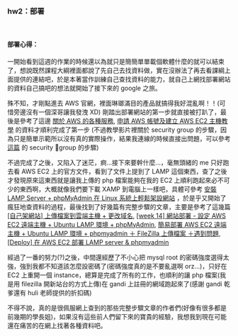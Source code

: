 ### hw2：部署

<br>

<h4>部署心得：</h4>

一開始看到這週的作業的時候還以為就只是簡簡單單載個軟體什麼的就可以結束了，想說既然課程大綱裡面都說了先自己去找資料做，實在沒辦法了再去看課綱上面提供的連結吧，於是本著當作訓練自己查找資料的能力，就自己上網找部署網站的資料自己搞吧的想法就開始了接下來的 google 之旅。

殊不知，才剛點進去 AWS 官網，裡面琳瑯滿目的產品就搞得我好混亂啊！！(可惜旁邊沒有一個深哥讓我發洩 XD)
剛踏出部署網站的第一步就直接被打趴了，最後是參考了這邊 [關於 AWS 的各種服務](https://progressbar.tw/posts/224), [申請 AWS 帳號及建立 AWS EC2 主機教學](https://www.youtube.com/results?search_query=%5BAWS%5D%5B教學%5D+AWS基本使用) 的資料才順利完成了第一步 (不過教學影片裡關於 security group 的步驟，因為只是簡單示範所以沒有真的實際操作，結果我連線的時候直接出問題，可以參考 [這篇](https://www.jyt0532.com/2017/12/11/launch-ec2-in-ten-minutes/) 的 security group 的步驟)

不過完成了之後，又陷入了迷茫，痾...接下來要幹什麼...，毫無頭緒的 me 只好跑去看 AWS EC2 上的官方文件，看到了文件上提到了 LAMP 這個東西，查了之後才發現原來這東西就是讓我上傳的 php 檔案能夠在我的 EC2 上順利跑起來必不可少的東西啊，大概就像我們要下載 XAMP 到電腦上一樣吧，具體可參考 [安裝 LAMP Server + phpMyAdmin 在 Linux 系統上輕鬆架設網站](https://magiclen.org/lamp/) ，於是乎又開始了瘋狂地查資料的過程，最後找到了好幾篇有完整步驟的文章，主要是參考了這幾篇 [[自己架網站] 上傳檔案到雲端主機 + 更改域名](https://derek.coderbridge.io/2020/09/17/create-your-website2/), [[week 14] 網站部署 - 設定 AWS EC2 遠端主機 + Ubuntu LAMP 環境 + phpMyAdmin](https://hackmd.io/@Heidi-Liu/note-website-deployment), [簡易部署 AWS EC2 遠端主機 + Ubuntu LAMP 環境 + phpmyadmin ＋ FileZilla 上傳檔案 ＋遇到問題](https://zh-tw.coderbridge.com/@ALANYEN0202/d87b112bd5eb4f9ba1bcbd44cd627c3a), [[Deploy] 在 AWS EC2 部署 LAMP server & phpmyadmin](https://medium.com/take-a-day-off/deploy-在-aws-ec2-部署-lamp-server-phpmyadmin-6a830a24cbb5)

經過了一番的努力(?)之後，中間還經歷了不小心把 mysql root 的密碼強度選得太強，強到我都不知道該怎麼設密碼了(密碼強度真的是不要亂選啊 orz...)，只好在 EC2 上重開一個 instance，總算是完成了所有的工作，也順利的讓 php 檔案(我是用 filezilla 開新站台的方式上傳)在 gandi 上註冊的網域跑起來了(感謝 gandi 乾爹還有 huli 老師提供的折扣碼)

不得不說，真的是很佩服網上查到的那些完整步驟文章的作者們(好像有很多都是前幾期的學長姐)，如果沒有這些前人們留下來的寶貴的經驗，我想我到現在可能還在痛苦的在網上找著各種資料吧。
